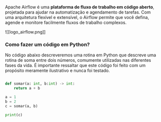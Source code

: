  Apache Airflow é uma **plataforma de fluxo de trabalho em código aberto**, projetada para ajudar na automatização e agendamento de tarefas. Com uma arquitetura flexível e extensível, o Airflow permite que você defina, agende e monitore facilmente fluxos de trabalho complexos.

![[logo_airflow.png]]
### Como fazer um código em Python?
No código abaixo descreveremos uma rotina em Python que descreve uma rotina de soma entre dois números, comumente utilizadas nas diferentes fases da vida. É importante ressaltar que este código foi feito com um propósito meramente  ilustrativo e nunca foi testado.

```python

def somar(a: int, b:int) -> int:
	return a + b

a = 1
b = 2
c = somar(a, b)

print(c)
````

